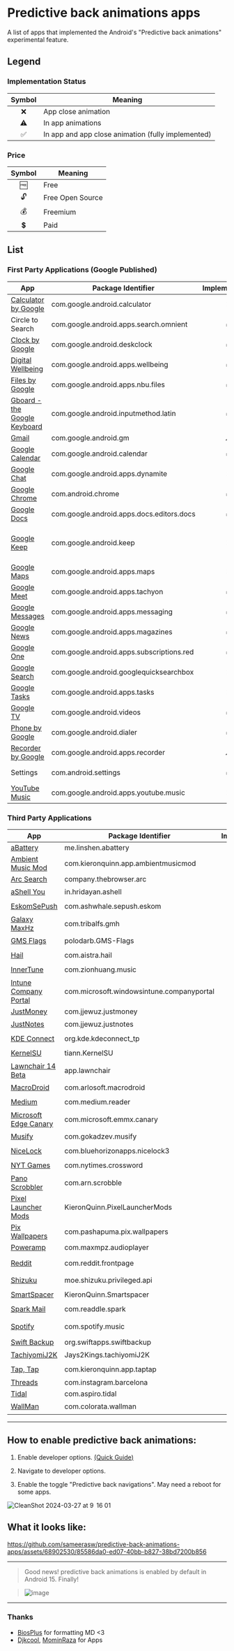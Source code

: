 # Predictive back animations apps
A list of apps that implemented the Android's "Predictive back animations" experimental feature.

## Legend

### Implementation Status
| Symbol | Meaning |
| :---: | --- |
| ❌ | App close animation |
| ⚠️ | In app animations |
| ✅ | In app and app close animation (fully implemented) |

### Price
| Symbol | Meaning |
| :---: | --- |
| 🆓 | Free |
| 🔓 | Free Open Source |
| 💰 | Freemium |
| 💲 | Paid |


## List

### First Party Applications (Google Published)
| App | Package Identifier | Implementation | Notes |
| --- | --- | :---: | --- |
| [Calculator by Google](https://play.google.com/store/apps/details?id=com.google.android.calculator) | com.google.android.calculator | ❌ |  |
| Circle to Search | com.google.android.apps.search.omnient | ✅ | System component |
| [Clock by Google](https://play.google.com/store/apps/details?id=com.google.android.deskclock) | com.google.android.deskclock | ✅ |  |
| [Digital Wellbeing](https://play.google.com/store/apps/details?id=com.google.android.apps.wellbeing) | com.google.android.apps.wellbeing | ✅ |  |
| [Files by Google](https://play.google.com/store/apps/details?id=com.google.android.apps.nbu.files) | com.google.android.apps.nbu.files | ✅ |  |
| [Gboard - the Google Keyboard](https://play.google.com/store/apps/details?id=com.google.android.inputmethod.latin) | com.google.android.inputmethod.latin | ✅ |  |
| [Gmail](https://play.google.com/store/apps/details?id=com.google.android.gm) | com.google.android.gm | ⚠️ |  |
| [Google Calendar](https://play.google.com/store/apps/details?id=com.google.android.calendar) | com.google.android.calendar | ✅ |  |
| [Google Chat](https://play.google.com/store/apps/details?id=com.google.android.apps.dynamite) | com.google.android.apps.dynamite | ❌ |  |
| [Google Chrome](https://play.google.com/store/apps/details?id=com.android.chrome) | com.android.chrome | ✅ | |
| [Google Docs](https://play.google.com/store/apps/details?id=com.google.android.apps.docs.editors.docs) | com.google.android.apps.docs.editors.docs | ✅ |  |
| [Google Keep](https://play.google.com/store/search?q=keep&c=apps) | com.google.android.keep | ❌ | w/some in app panels but not with notes |
| [Google Maps](https://play.google.com/store/apps/details?id=com.google.android.apps.maps) | com.google.android.apps.maps | ❌ |  |
| [Google Meet](https://play.google.com/store/apps/details?id=com.google.android.apps.tachyon) | com.google.android.apps.tachyon | ✅ |  |
| [Google Messages](https://play.google.com/store/apps/details?id=com.google.android.apps.messaging) | com.google.android.apps.messaging | ✅ |  |
| [Google News](https://play.google.com/store/apps/details?id=com.google.android.apps.magazines) | com.google.android.apps.magazines | ✅ |  |
| [Google One](https://play.google.com/store/apps/details?id=com.google.android.apps.subscriptions.red) | com.google.android.apps.subscriptions.red | ✅ |  |
| [Google Search](https://play.google.com/store/apps/details?id=com.google.android.googlequicksearchbox) | com.google.android.googlequicksearchbox | ❌ |  |
| [Google Tasks](https://play.google.com/store/search?q=tasks&c=apps) | com.google.android.apps.tasks | ❌ |  |
| [Google TV](https://play.google.com/store/apps/details?id=com.google.android.videos) | com.google.android.videos | ✅ |  |
| [Phone by Google](https://play.google.com/store/apps/details?id=com.google.android.dialer) | com.google.android.dialer | ✅ |  |
| [Recorder by Google](https://play.google.com/store/apps/details?id=com.google.android.apps.recorder) | com.google.android.apps.recorder | ⚠️ |  |
| Settings | com.android.settings | ✅ | System component |
| [YouTube Music](https://play.google.com/store/apps/details?id=com.google.android.apps.youtube.music) | com.google.android.apps.youtube.music | ❌ |  |

### Third Party Applications
| App | Package Identifier | Implementation | Price | Notes |
| --- | --- | :---: | :---: | --- |
| [aBattery](https://play.google.com/store/apps/details?id=me.linshen.abattery) | me.linshen.abattery | ❌ | 🆓 |  |
| [Ambient Music Mod](https://github.com/KieronQuinn/AmbientMusicMod) | com.kieronquinn.app.ambientmusicmod | ❌ | 🔓 |  |
| [Arc Search](https://play.google.com/store/apps/details?id=company.thebrowser.arc) | company.thebrowser.arc | ❌ | 🆓 |  |
| [aShell You](https://github.com/DP-Hridayan/aShellYou) | in.hridayan.ashell | ✅ | 🔓 |  |
| [EskomSePush](https://play.google.com/store/apps/details?id=com.ashwhale.sepush.eskom) | com.ashwhale.sepush.eskom | ❌ | 💰 |  |
| [Galaxy MaxHz](https://github.com/tribalfs/GalaxyMaxHzPub) | com.tribalfs.gmh | ❌ | 💰 |  |
| [GMS Flags](https://github.com/polodarb/GMS-Flags) | polodarb.GMS-Flags | ❌ | 🔓 |  |
| [Hail](https://github.com/hail-is/hail) | com.aistra.hail | ❌ | 🔓 |  |
| [InnerTune](https://github.com/z-huang/InnerTune) | com.zionhuang.music | ✅ | 🔓 |  |
| [Intune Company Portal](https://play.google.com/store/apps/details?id=com.microsoft.windowsintune.companyportal) | com.microsoft.windowsintune.companyportal | ✅ | 💰 |  |
| [JustMoney](https://play.google.com/store/apps/details?id=com.jjewuz.justmoney) | com.jjewuz.justmoney | ✅ | 🆓 |  |
| [JustNotes](https://play.google.com/store/apps/details?id=com.jjewuz.justnotes) | com.jjewuz.justnotes | ✅ | 🔓 |  |
| [KDE Connect](https://play.google.com/store/apps/details?id=org.kde.kdeconnect_tp) | org.kde.kdeconnect_tp | ✅ | 🔓 |  |
| [KernelSU](https://github.com/tiann/KernelSU) | tiann.KernelSU | ❌ | 🔓 |  |
| [Lawnchair 14 Beta](https://github.com/LawnchairLauncher/lawnchair) | app.lawnchair | ✅ | 🔓 |  |
| [MacroDroid](https://play.google.com/store/apps/details?id=com.arlosoft.macrodroid) | com.arlosoft.macrodroid | ❌ | 💰 |  |
| [Medium](https://play.google.com/store/apps/details?id=com.medium.reader) | com.medium.reader | ❌ | 💰 |  |
| [Microsoft Edge Canary](https://play.google.com/store/apps/details?id=com.microsoft.emmx.canaryS) | com.microsoft.emmx.canary | ⚠️ | 🆓 | In-app settings |
| [Musify](https://github.com/gokadzev/Musify) | com.gokadzev.musify | ❌ | 🔓 |  |
| [NiceLock](https://play.google.com/store/apps/details?id=com.bluehorizonapps.nicelock3) | com.bluehorizonapps.nicelock3 | ❌ | 💰 |  |
| [NYT Games](https://play.google.com/store/apps/details?id=com.nytimes.crossword) | com.nytimes.crossword | ❌ | 💰 |  |
| [Pano Scrobbler](https://github.com/kawaiiDango/pano-scrobbler) | com.arn.scrobble | ❌ | 🔓 |  |
| [Pixel Launcher Mods](https://github.com/KieronQuinn/PixelLauncherMods) | KieronQuinn.PixelLauncherMods | ❌ | 🔓 |  |
| [Pix Wallpapers](https://play.google.com/store/apps/details?id=com.pashapuma.pix.wallpapers) | com.pashapuma.pix.wallpapers | ✅ | 🔓 | Except some screens |
| [Poweramp](https://play.google.com/store/apps/details?id=com.maxmpz.audioplayer) | com.maxmpz.audioplayer | ✅ | 💲 |  |
| [Reddit](https://play.google.com/store/apps/details?id=com.reddit.frontpage) | com.reddit.frontpage | ✅ | 🆓 | Partial implementation |
| [Shizuku](https://play.google.com/store/apps/details?id=moe.shizuku.privileged.api) | moe.shizuku.privileged.api | ✅ | 🔓 |  |
| [SmartSpacer](https://github.com/KieronQuinn/Smartspacer) | KieronQuinn.Smartspacer | ✅ | 🔓 |  |
| [Spark Mail](https://play.google.com/store/apps/details?id=com.readdle.spark) | com.readdle.spark | ❌ | 🔓 |  |
| [Spotify](https://play.google.com/store/apps/details?id=com.spotify.music) | com.spotify.music | ✅ | 💰 | Partial implementation |
| [Swift Backup](https://play.google.com/store/apps/details?id=org.swiftapps.swiftbackup) | org.swiftapps.swiftbackup | ✅ | 🆓 |  |
| [TachiyomiJ2K](https://github.com/Jays2Kings/tachiyomiJ2K) | Jays2Kings.tachiyomiJ2K | ✅ | 🔓 |  |
| [Tap, Tap](https://github.com/KieronQuinn/TapTap) | com.kieronquinn.app.taptap | ❌ | 🔓 |  |
| [Threads](https://play.google.com/store/apps/details?id=com.instagram.barcelona) | com.instagram.barcelona | ❌ | 🆓 |  |
| [Tidal](https://play.google.com/store/apps/details?id=com.aspiro.tidal) | com.aspiro.tidal | ❌ | 💲 |  |
| [WallMan](https://apt.izzysoft.de/fdroid/index/apk/com.colorata.wallman) | com.colorata.wallman | ❌ | 🔓 |  |

---


## How to enable predictive back animations:

1. Enable developer options. [(Quick Guide)](https://developer.android.com/studio/debug/dev-options#enable)

2. Navigate to developer options.

3. Enable the toggle "Predictive back navigations". May need a reboot for some apps.

![CleanShot 2024-03-27 at 9  16 01](https://github.com/sameerasw/predictive-back-animations-apps/assets/68902530/c474772d-b149-4846-acea-b6c62faf897c)

## What it looks like:

  https://github.com/sameerasw/predictive-back-animations-apps/assets/68902530/85586da0-ed07-40bb-b827-38bd7200b856

---

> Good news! predictive back animations is enabled by default in Android 15. Finally!

> ![image](https://github.com/sameerasw/predictive-back-animations-apps/assets/68902530/184e1cdf-d4c1-4bad-b1c4-bb54e6f5ccd4)

---

### Thanks
- [BiosPlus](https://github.com/BiosPlus) for formatting MD <3
- [Djkcool](https://github.com/Djkcool), [MominRaza](https://github.com/MominRaza) for Apps
